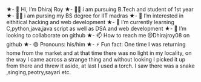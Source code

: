 ★- 👋 Hi, I’m Dhiraj Roy
★- 👨‍🦱 i am pursuing B.Tech and student of 1st year 
★- 👨‍🦱 i am pursing my BS degree for IIT madras 
★- 👀 I’m interested in eithitical hacking and web development 
★- 🌱 I’m currently learning C,python,java,java script as well as DSA and web development 
★- 💞️ I’m looking to collaborate on github
★- 📫 How to reach me @Dhirajroy08 on github
★- 😄 Pronouns: his/him
★- ⚡ Fun fact: One time I was returning home from the market and at that time there was no light in my locality, on the way I came across a strange thing and without looking I picked it up from there and threw it aside, at last I used a torch.  I saw there was a snake
,singing,peotry,sayari etc.

<!---
Dhirajroy08/Dhirajroy08 is a ✨ special ✨ repository because its `README.md` (this file) appears on your GitHub profile.
You can click the Preview link to take a look at your changes.
--->
